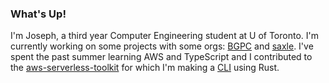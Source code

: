 ### What's Up!

I'm Joseph, a third year Computer Engineering student at U of Toronto. I'm currently working on some projects with some orgs: [BGPC](https://github.com/bgpc-ca) and [saxle](https://github.com/saxle). I've spent the past summer learning AWS and TypeScript and I contributed to the [aws-serverless-toolkit](https://github.com/bgpc-ca/aws-serverless-toolkit) for which I'm making a [CLI](https://github.com/josephsawaya/aws-serverless-toolkit-cli) using Rust.

<!--
**josephsawaya/josephsawaya** is a ✨ _special_ ✨ repository because its `README.md` (this file) appears on your GitHub profile.

Here are some ideas to get you started:

- 🔭 I’m currently working on ...
- 🌱 I’m currently learning ...
- 👯 I’m looking to collaborate on ...
- 🤔 I’m looking for help with ...
- 💬 Ask me about ...
- 📫 How to reach me: ...
- 😄 Pronouns: ...
- ⚡ Fun fact: ...
-->
